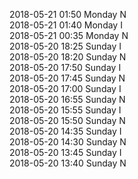 2018-05-21 01:50 Monday  N  
2018-05-21 01:40 Monday  I  
2018-05-21 00:35 Monday  N  
2018-05-20 18:25 Sunday  I  
2018-05-20 18:20 Sunday  N  
2018-05-20 17:50 Sunday  I  
2018-05-20 17:45 Sunday  N  
2018-05-20 17:00 Sunday  I  
2018-05-20 16:55 Sunday  N  
2018-05-20 15:55 Sunday  I  
2018-05-20 15:50 Sunday  N  
2018-05-20 14:35 Sunday  I  
2018-05-20 14:30 Sunday  N  
2018-05-20 13:45 Sunday  I  
2018-05-20 13:40 Sunday  N  
